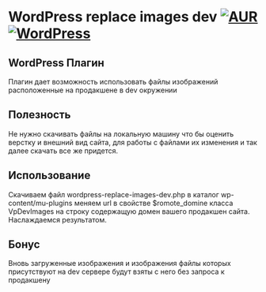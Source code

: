 WordPress replace images dev [![AUR](https://img.shields.io/aur/license/yaourt.svg)](https://www.gnu.org/licenses/gpl-3.0.en.html) [![WordPress](https://img.shields.io/badge/wordpress-4.7.3%20tested-brightgreen.svg)](https://ru.wordpress.org/releases/) 
=======================

## WordPress Плагин
Плагин дает возможность использовать файлы изображений расположенные на продакшeне в dev окружении

## Полезность
Не нужно скачивать файлы на локальную машину что бы оценить верстку и внешний вид сайта, для работы с файлами их изменения и так далее скачать все же придется.

## Использование 
Скачиваем файл  	wordpress-replace-images-dev.php  в каталог  wp-content/mu-plugins меняем url в свойстве $romote_domine  класса VpDevImages на строку содержащую домен вашего продакшен сайта.
Наслаждаемся результатом.

## Бонус 
Вновь загруженные изображения и изображения файлы которых присутствуют на dev сервере будут взяты с него без запроса к продакшену
